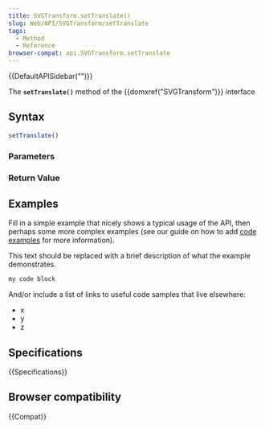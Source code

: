 ```yaml
---
title: SVGTransform.setTranslate()
slug: Web/API/SVGTransform/setTranslate
tags:
  - Method
  - Reference
browser-compat: api.SVGTransform.setTranslate
---
```

{{DefaultAPISidebar("")}}

The **`setTranslate()`** method of the {{domxref("SVGTransform")}} interface 

## Syntax

```js
setTranslate()
```

### Parameters



### Return Value



## Examples

Fill in a simple example that nicely shows a typical usage of the API, then perhaps some more complex examples (see our guide on how to add [code examples](/en-US/docs/MDN/Contribute/Structures/Code_examples) for more information).

This text should be replaced with a brief description of what the example demonstrates.

```js
my code block
```

And/or include a list of links to useful code samples that live elsewhere:

*   x
*   y
*   z

## Specifications

{{Specifications}}

## Browser compatibility

{{Compat}}

